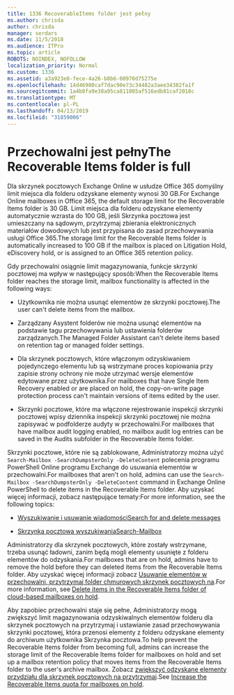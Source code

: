 ```yaml
---
title: 1336 RecoverableItems folder jest pełny
ms.author: chrisda
author: chrisda
manager: serdars
ms.date: 11/5/2018
ms.audience: ITPro
ms.topic: article
ROBOTS: NOINDEX, NOFOLLOW
localization_priority: Normal
ms.custom: 1336
ms.assetid: a3a923e8-fece-4a26-b8b6-00970d75275e
ms.openlocfilehash: 14d46980caf7dac90e73c34482a3aee34382fa1f
ms.sourcegitcommit: 1a4b8fa9e38a95ca811085af516edb81caf2018c
ms.translationtype: MT
ms.contentlocale: pl-PL
ms.lasthandoff: 04/13/2019
ms.locfileid: "31859006"
---
```

# <a name="the-recoverable-items-folder-is-full"></a><span data-ttu-id="7a69c-102">Przechowalni jest pełny</span><span class="sxs-lookup"><span data-stu-id="7a69c-102">The Recoverable Items folder is full</span></span>

<span data-ttu-id="7a69c-103">Dla skrzynek pocztowych Exchange Online w usłudze Office 365 domyślny limit miejsca dla folderu odzyskane elementy wynosi 30 GB.</span><span class="sxs-lookup"><span data-stu-id="7a69c-103">For Exchange Online mailboxes in Office 365, the default storage limit for the Recoverable Items folder is 30 GB.</span></span> <span data-ttu-id="7a69c-104">Limit miejsca dla folderu odzyskane elementy automatycznie wzrasta do 100 GB, jeśli Skrzynka pocztowa jest umieszczany na sądowym, przytrzymaj zbierania elektronicznych materiałów dowodowych lub jest przypisana do zasad przechowywania usługi Office 365.</span><span class="sxs-lookup"><span data-stu-id="7a69c-104">The storage limit for the Recoverable Items folder is automatically increased to 100 GB if the mailbox is placed on Litigation Hold, eDiscovery hold, or is assigned to an Office 365 retention policy.</span></span>

<span data-ttu-id="7a69c-105">Gdy przechowalni osiągnie limit magazynowania, funkcje skrzynki pocztowej ma wpływ w następujący sposób:</span><span class="sxs-lookup"><span data-stu-id="7a69c-105">When the Recoverable Items folder reaches the storage limit, mailbox functionality is affected in the following ways:</span></span>

- <span data-ttu-id="7a69c-106">Użytkownika nie można usunąć elementów ze skrzynki pocztowej.</span><span class="sxs-lookup"><span data-stu-id="7a69c-106">The user can't delete items from the mailbox.</span></span>

- <span data-ttu-id="7a69c-107">Zarządzany Asystent folderów nie można usunąć elementów na podstawie tagu przechowywania lub ustawienia folderów zarządzanych.</span><span class="sxs-lookup"><span data-stu-id="7a69c-107">The Managed Folder Assistant can't delete items based on retention tag or managed folder settings.</span></span>

- <span data-ttu-id="7a69c-108">Dla skrzynek pocztowych, które włączonym odzyskiwaniem pojedynczego elementu lub są wstrzymane proces kopiowania przy zapisie strony ochrony nie może utrzymać wersje elementów edytowane przez użytkownika.</span><span class="sxs-lookup"><span data-stu-id="7a69c-108">For mailboxes that have Single Item Recovery enabled or are placed on hold, the copy-on-write page protection process can't maintain versions of items edited by the user.</span></span>

- <span data-ttu-id="7a69c-109">Skrzynki pocztowe, które ma włączone rejestrowanie inspekcji skrzynki pocztowej wpisy dziennika inspekcji skrzynki pocztowej nie można zapisywać w podfolderze audyty w przechowalni.</span><span class="sxs-lookup"><span data-stu-id="7a69c-109">For mailboxes that have mailbox audit logging enabled, no mailbox audit log entries can be saved in the Audits subfolder in the Recoverable Items folder.</span></span>

<span data-ttu-id="7a69c-110">Skrzynki pocztowe, które nie są zablokowane, Administratorzy można użyć `Search-Mailbox -SearchDumpsterOnly -DeleteContent` polecenia programu PowerShell Online programu Exchange do usuwania elementów w przechowalni.</span><span class="sxs-lookup"><span data-stu-id="7a69c-110">For mailboxes that aren't on hold, admins can use the `Search-Mailbox -SearchDumpsterOnly -DeleteContent` command in Exchange Online PowerShell to delete items in the Recoverable Items folder.</span></span> <span data-ttu-id="7a69c-111">Aby uzyskać więcej informacji, zobacz następujące tematy:</span><span class="sxs-lookup"><span data-stu-id="7a69c-111">For more information, see the following topics:</span></span> 

- [<span data-ttu-id="7a69c-112">Wyszukiwanie i usuwanie wiadomości</span><span class="sxs-lookup"><span data-stu-id="7a69c-112">Search for and delete messages</span></span>](https://docs.microsoft.com/office365/securitycompliance/search-for-and-delete-messagesadmin-help)

- [<span data-ttu-id="7a69c-113">Skrzynka pocztowa wyszukiwania</span><span class="sxs-lookup"><span data-stu-id="7a69c-113">Search-Mailbox</span></span>](https://docs.microsoft.com/powershell/module/exchange/mailboxes/Search-Mailbox)

<span data-ttu-id="7a69c-114">Administratorzy dla skrzynek pocztowych, które zostały wstrzymane, trzeba usunąć ładowni, zanim będą mogli elementy usunięte z folderu elementów do odzyskania.</span><span class="sxs-lookup"><span data-stu-id="7a69c-114">For mailboxes that are on hold, admins have to remove the hold before they can deleted items from the Recoverable Items folder.</span></span> <span data-ttu-id="7a69c-115">Aby uzyskać więcej informacji zobacz [Usuwanie elementów w przechowalni, przytrzymaj folder chmurowych skrzynek pocztowych na](https://docs.microsoft.com/office365/securitycompliance/delete-items-in-the-recoverable-items-folder-of-mailboxes-on-hold).</span><span class="sxs-lookup"><span data-stu-id="7a69c-115">For more information, see [Delete items in the Recoverable Items folder of cloud-based mailboxes on hold](https://docs.microsoft.com/office365/securitycompliance/delete-items-in-the-recoverable-items-folder-of-mailboxes-on-hold).</span></span>

<span data-ttu-id="7a69c-116">Aby zapobiec przechowalni staje się pełne, Administratorzy mogą zwiększyć limit magazynowania odzyskiwalnych elementów folderu dla skrzynek pocztowych na przytrzymaj i ustawianie zasad przechowywania skrzynki pocztowej, która przenosi elementy z folderu odzyskane elementy do archiwum użytkownika Skrzynka pocztowa.</span><span class="sxs-lookup"><span data-stu-id="7a69c-116">To help prevent the Recoverable Items folder from becoming full, admins can increase the storage limit of the Recoverable Items folder for mailboxes on hold and set up a mailbox retention policy that moves items from the Recoverable Items folder to the user's archive mailbox.</span></span> <span data-ttu-id="7a69c-117">Zobacz [zwiększyć odzyskane elementy przydziału dla skrzynek pocztowych na przytrzymaj](https://docs.microsoft.com/office365/securitycompliance/increase-the-recoverable-quota-for-mailboxes-on-hold).</span><span class="sxs-lookup"><span data-stu-id="7a69c-117">See [Increase the Recoverable Items quota for mailboxes on hold](https://docs.microsoft.com/office365/securitycompliance/increase-the-recoverable-quota-for-mailboxes-on-hold).</span></span>
